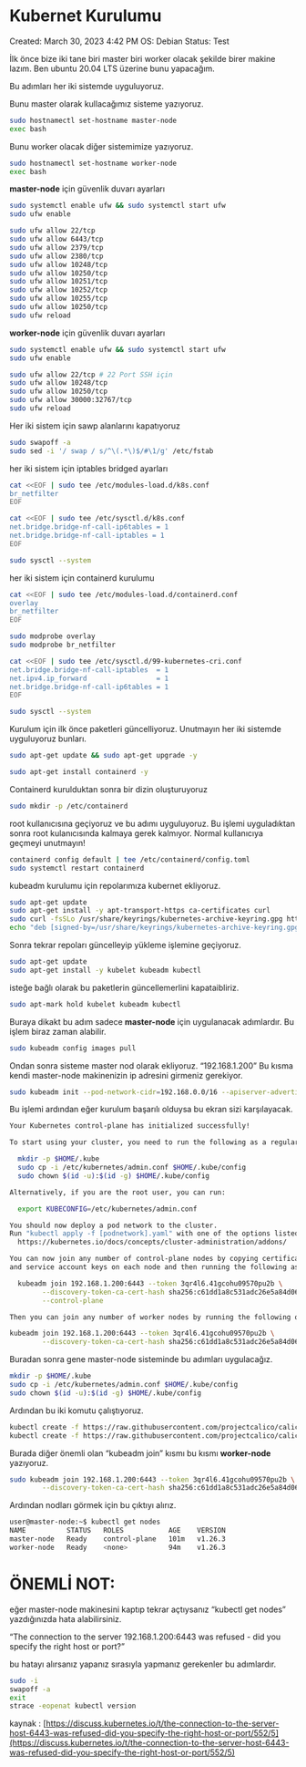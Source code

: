 # Kubernet Kurulumu

Created: March 30, 2023 4:42 PM
OS: Debian
Status: Test

İlk önce bize iki tane biri master biri worker olacak şekilde birer makine lazım. Ben ubuntu 20.04 LTS üzerine bunu yapacağım.

Bu adımları her iki sistemde uyguluyoruz.

Bunu master olarak kullacağımız sisteme yazıyoruz.

```bash
sudo hostnamectl set-hostname master-node
exec bash
```

Bunu worker olacak diğer sistemimize yazıyoruz.

```bash
sudo hostnamectl set-hostname worker-node
exec bash
```

**master-node** için güvenlik duvarı ayarları

```bash
sudo systemctl enable ufw && sudo systemctl start ufw
sudo ufw enable

sudo ufw allow 22/tcp
sudo ufw allow 6443/tcp
sudo ufw allow 2379/tcp
sudo ufw allow 2380/tcp
sudo ufw allow 10248/tcp
sudo ufw allow 10250/tcp
sudo ufw allow 10251/tcp
sudo ufw allow 10252/tcp
sudo ufw allow 10255/tcp
sudo ufw allow 10250/tcp
sudo ufw reload
```

**worker-node** için güvenlik duvarı ayarları

```bash
sudo systemctl enable ufw && sudo systemctl start ufw
sudo ufw enable

sudo ufw allow 22/tcp # 22 Port SSH için
sudo ufw allow 10248/tcp
sudo ufw allow 10250/tcp
sudo ufw allow 30000:32767/tcp
sudo ufw reload
```

Her iki sistem için sawp alanlarını kapatıyoruz

```bash
sudo swapoff -a
sudo sed -i '/ swap / s/^\(.*\)$/#\1/g' /etc/fstab
```

her iki sistem için iptables bridged ayarları

```bash
cat <<EOF | sudo tee /etc/modules-load.d/k8s.conf
br_netfilter
EOF

cat <<EOF | sudo tee /etc/sysctl.d/k8s.conf
net.bridge.bridge-nf-call-ip6tables = 1
net.bridge.bridge-nf-call-iptables = 1
EOF

sudo sysctl --system
```

her iki sistem için containerd kurulumu

```bash
cat <<EOF | sudo tee /etc/modules-load.d/containerd.conf
overlay
br_netfilter
EOF
```

```bash
sudo modprobe overlay
sudo modprobe br_netfilter
```

```bash
cat <<EOF | sudo tee /etc/sysctl.d/99-kubernetes-cri.conf
net.bridge.bridge-nf-call-iptables  = 1
net.ipv4.ip_forward                 = 1
net.bridge.bridge-nf-call-ip6tables = 1
EOF

sudo sysctl --system
```

Kurulum için ilk önce paketleri güncelliyoruz. Unutmayın her iki sistemde uyguluyoruz bunları.

```bash
sudo apt-get update && sudo apt-get upgrade -y
```

```bash
sudo apt-get install containerd -y
```

Containerd kurulduktan sonra bir dizin oluşturuyoruz

```bash
sudo mkdir -p /etc/containerd
```

root kullanıcısına geçiyoruz ve bu adımı uyguluyoruz. Bu işlemi uyguladıktan sonra root kulanıcısında kalmaya gerek kalmıyor. Normal kullanıcıya geçmeyi unutmayın!

```bash
containerd config default | tee /etc/containerd/config.toml
sudo systemctl restart containerd

```

kubeadm kurulumu için repolarımıza kubernet ekliyoruz.

```bash
sudo apt-get update
sudo apt-get install -y apt-transport-https ca-certificates curl
sudo curl -fsSLo /usr/share/keyrings/kubernetes-archive-keyring.gpg https://packages.cloud.google.com/apt/doc/apt-key.gpg
echo "deb [signed-by=/usr/share/keyrings/kubernetes-archive-keyring.gpg] https://apt.kubernetes.io/ kubernetes-xenial main" | sudo tee /etc/apt/sources.list.d/kubernetes.list
```

Sonra tekrar repoları güncelleyip yükleme işlemine geçiyoruz.

```bash
sudo apt-get update
sudo apt-get install -y kubelet kubeadm kubectl
```

isteğe bağlı olarak bu paketlerin güncellemerlini kapataibliriz. 

```bash
sudo apt-mark hold kubelet kubeadm kubectl
```

Buraya dikakt bu adım sadece **master-node** için uygulanacak adımlardır. Bu işlem biraz zaman alabilir.

```bash
sudo kubeadm config images pull
```

Ondan sonra sisteme master nod olarak ekliyoruz. “192.168.1.200” Bu kısma kendi master-node makinenizin ip adresini girmeniz gerekiyor.

```bash
sudo kubeadm init --pod-network-cidr=192.168.0.0/16 --apiserver-advertise-address=192.168.1.200 --control-plane-endpoint=192.168.1.200
```

Bu işlemi ardından eğer kurulum başarılı olduysa bu ekran sizi karşılayacak. 

```bash
Your Kubernetes control-plane has initialized successfully!

To start using your cluster, you need to run the following as a regular user:

  mkdir -p $HOME/.kube
  sudo cp -i /etc/kubernetes/admin.conf $HOME/.kube/config
  sudo chown $(id -u):$(id -g) $HOME/.kube/config

Alternatively, if you are the root user, you can run:

  export KUBECONFIG=/etc/kubernetes/admin.conf

You should now deploy a pod network to the cluster.
Run "kubectl apply -f [podnetwork].yaml" with one of the options listed at:
  https://kubernetes.io/docs/concepts/cluster-administration/addons/

You can now join any number of control-plane nodes by copying certificate authorities
and service account keys on each node and then running the following as root:

  kubeadm join 192.168.1.200:6443 --token 3qr4l6.41gcohu09570pu2b \
        --discovery-token-ca-cert-hash sha256:c61dd1a8c531adc26e5a84d066cc02a320ce9f90069ba4d502428abe07acc43a \
        --control-plane

Then you can join any number of worker nodes by running the following on each as root:

kubeadm join 192.168.1.200:6443 --token 3qr4l6.41gcohu09570pu2b \
        --discovery-token-ca-cert-hash sha256:c61dd1a8c531adc26e5a84d066cc02a320ce9f90069ba4d502428abe07acc43a
```

Buradan sonra gene master-node sisteminde bu adımları uygulacağız.

```bash
mkdir -p $HOME/.kube
sudo cp -i /etc/kubernetes/admin.conf $HOME/.kube/config
sudo chown $(id -u):$(id -g) $HOME/.kube/config
```

Ardından bu iki komutu çalıştıyoruz.

```bash
kubectl create -f https://raw.githubusercontent.com/projectcalico/calico/v3.25.0/manifests/tigera-operator.yaml
kubectl create -f https://raw.githubusercontent.com/projectcalico/calico/v3.25.0/manifests/custom-resources.yaml
```

Burada diğer önemli olan “kubeadm join” kısmı bu kısmı **worker-node** yazıyoruz.

```bash
sudo kubeadm join 192.168.1.200:6443 --token 3qr4l6.41gcohu09570pu2b \
        --discovery-token-ca-cert-hash sha256:c61dd1a8c531adc26e5a84d066cc02a320ce9f90069ba4d502428abe07acc43a
```

Ardından nodları görmek için bu çıktıyı alırız.

```bash
user@master-node:~$ kubectl get nodes
NAME          STATUS   ROLES           AGE    VERSION
master-node   Ready    control-plane   101m   v1.26.3
worker-node   Ready    <none>          94m    v1.26.3
```

# **ÖNEMLİ NOT:**

eğer master-node makinesini kaptıp tekrar açtıysanız “kubectl get nodes” yazdığınızda hata alabilirsiniz.

“The connection to the server 192.168.1.200:6443 was refused - did you specify the right host or port?”

bu hatayı alırsanız yapanız sırasıyla yapmanız gerekenler bu adımlardır.

```bash
sudo -i
swapoff -a
exit
strace -eopenat kubectl version
```

kaynak : [https://discuss.kubernetes.io/t/the-connection-to-the-server-host-6443-was-refused-did-you-specify-the-right-host-or-port/552/5](https://discuss.kubernetes.io/t/the-connection-to-the-server-host-6443-was-refused-did-you-specify-the-right-host-or-port/552/5)